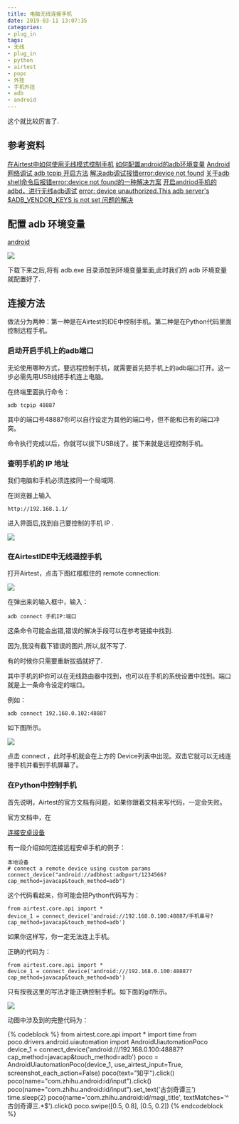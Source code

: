```yaml
---
title: 电脑无线连接手机
date: 2019-03-11 13:07:35
categories:
- plug_in
tags:
- 无线
- plug_in
- python
- airtest
- popc
- 外挂
- 手机外挂
- adb
- android
---
```

这个就比较厉害了.

<!-- more -->

## 参考资料

[在Airtest中如何使用无线模式控制手机](https://www.cnblogs.com/xieqiankun/p/wireless-mode-of-poco.html)
[如何配置android的adb环境变量](https://jingyan.baidu.com/article/17bd8e52f514d985ab2bb800.html)
[Android 网络调试 adb tcpip 开启方法](https://blog.csdn.net/shawnkong/article/details/8923933)
[解决adb调试报错error:device not found](https://jingyan.baidu.com/article/e75aca857b8560142edac6a0.html)
[关于adb shell命令后报错error:device not found的一种解决方案](https://blog.csdn.net/whurs/article/details/52857647)
[开启andriod手机的adbd，进行无线adb调试](https://blog.csdn.net/killfunst/article/details/45896911)
[error: device unauthorized.This adb server's $ADB_VENDOR_KEYS is not set 问题的解决](https://blog.csdn.net/wolfking0608/article/details/79468738)

## 配置 adb 环境变量

[android](https://developer.android.com/studio)

![](/images/plug_in/3_0.png)

下载下来之后,将有 adb.exe 目录添加到环境变量里面,此时我们的 adb 环境变量就配置好了.

## 连接方法

做法分为两种：第一种是在Airtest的IDE中控制手机。第二种是在Python代码里面控制远程手机。

### 启动开启手机上的adb端口

无论使用哪种方式，要远程控制手机，就需要首先把手机上的adb端口打开。这一步必需先用USB线把手机连上电脑。

在终端里面执行命令：

	adb tcpip 48887
	
其中的端口号48887你可以自行设定为其他的端口号，但不能和已有的端口冲突。

命令执行完成以后，你就可以拔下USB线了。接下来就是远程控制手机。

### 查明手机的 IP 地址

我们电脑和手机必须连接同一个局域网.

在浏览器上输入

	http://192.168.1.1/
	
进入界面后,找到自己要控制的手机 IP .

![](/images/plug_in/3_1.png)

### 在AirtestIDE中无线遥控手机

打开Airtest，点击下图红框框住的 remote connection:

![](/images/plug_in/3_2.png)

在弹出来的输入框中，输入：

	adb connect 手机IP:端口
	
这条命令可能会出错,错误的解决手段可以在参考链接中找到.

因为,我没有截下错误的图片,所以,就不写了.

有的时候你只需要重新拔插就好了.

其中手机的IP你可以在无线路由器中找到，也可以在手机的系统设置中找到。端口就是上一条命令设定的端口。

例如：

	adb connect 192.168.0.102:48887

如下图所示。

![](/images/plug_in/3_3.png)

点击 connect ，此时手机就会在上方的 Device列表中出现。双击它就可以无线连接手机并看到手机屏幕了。

### 在Python中控制手机

首先说明，Airtest的官方文档有问题，如果你跟着文档来写代码，一定会失败。

官方文档中，在

[连接安卓设备](https://airtest.readthedocs.io/zh_CN/latest/README_MORE.html#connect-android-device)

有一段介绍如何连接远程安卓手机的例子：

	本地设备
	# connect a remote device using custom params
	connect_device("android://adbhost:adbport/1234566?cap_method=javacap&touch_method=adb")

这个代码看起来，你可能会把Python代码写为：

	from airtest.core.api import *
	device_1 = connect_device('android://192.168.0.100:48887/手机串号?cap_method=javacap&touch_method=adb')
	
如果你这样写，你一定无法连上手机。

正确的代码为：

	from airtest.core.api import *
	device_1 = connect_device('android:///192.168.0.100:48887?cap_method=javacap&touch_method=adb')
	
只有按我这里的写法才能正确控制手机。如下面的gif所示。

![](/images/plug_in/3_4.gif)

动图中涉及到的完整代码为：

{% codeblock %}
from airtest.core.api import *
import time
from poco.drivers.android.uiautomation import AndroidUiautomationPoco
device_1 = connect_device('android:///192.168.0.100:48887?cap_method=javacap&touch_method=adb')
poco = AndroidUiautomationPoco(device_1, use_airtest_input=True, screenshot_each_action=False)
poco(text="知乎").click()
poco(name="com.zhihu.android:id/input").click()
poco(name="com.zhihu.android:id/input").set_text('古剑奇谭三')
time.sleep(2)
poco(name='com.zhihu.android:id/magi_title', textMatches='^古剑奇谭三.*$').click()
poco.swipe([0.5, 0.8], [0.5, 0.2])
{% endcodeblock %}






























